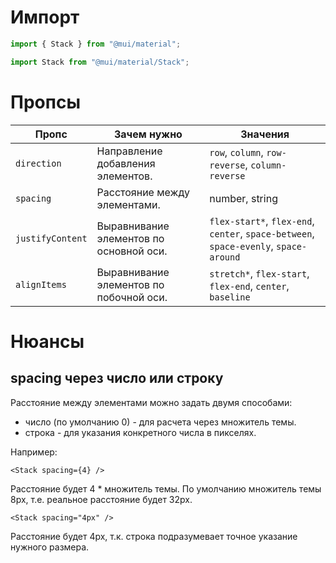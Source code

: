 # Импорт

```javascript
import { Stack } from "@mui/material";
```

```javascript
import Stack from "@mui/material/Stack";
```

# Пропсы

| Пропс            | Зачем нужно                             | Значения                                                     |
| ---------------- | --------------------------------------- | ------------------------------------------------------------ |
| `direction`      | Направление добавления элементов.       | `row`, `column`, `row-reverse`, `column-reverse`             |
| `spacing`        | Расстояние между элементами.            | number, string                                               |
| `justifyContent` | Выравнивание элементов по основной оси. | `flex-start*`, `flex-end`, `center`, `space-between`, `space-evenly`, `space-around` |
| `alignItems`     | Выравнивание элементов по побочной оси. | `stretch*`, `flex-start`, `flex-end`, `center`,  `baseline`  |



# Нюансы

## spacing через число или строку

Расстояние между элементами можно задать двумя способами:

* число (по умолчанию 0) - для расчета через множитель темы.
* строка - для указания конкретного числа в пикселях.

Например:

```react
<Stack spacing={4} />
```

Расстояние будет 4 * множитель темы. По умолчанию множитель темы 8px, т.е. реальное расстояние будет 32px.

```react
<Stack spacing="4px" />
```

Расстояние будет 4px, т.к. строка подразумевает точное указание нужного размера.
